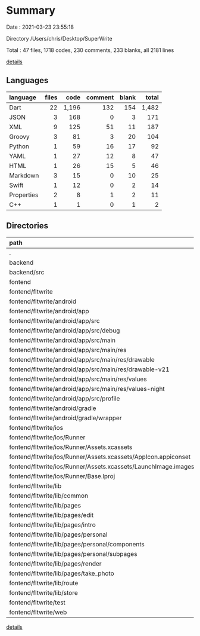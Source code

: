 # Summary

Date : 2021-03-23 23:55:18

Directory /Users/chris/Desktop/SuperWrite

Total : 47 files,  1718 codes, 230 comments, 233 blanks, all 2181 lines

[details](details.md)

## Languages
| language | files | code | comment | blank | total |
| :--- | ---: | ---: | ---: | ---: | ---: |
| Dart | 22 | 1,196 | 132 | 154 | 1,482 |
| JSON | 3 | 168 | 0 | 3 | 171 |
| XML | 9 | 125 | 51 | 11 | 187 |
| Groovy | 3 | 81 | 3 | 20 | 104 |
| Python | 1 | 59 | 16 | 17 | 92 |
| YAML | 1 | 27 | 12 | 8 | 47 |
| HTML | 1 | 26 | 15 | 5 | 46 |
| Markdown | 3 | 15 | 0 | 10 | 25 |
| Swift | 1 | 12 | 0 | 2 | 14 |
| Properties | 2 | 8 | 1 | 2 | 11 |
| C++ | 1 | 1 | 0 | 1 | 2 |

## Directories
| path | files | code | comment | blank | total |
| :--- | ---: | ---: | ---: | ---: | ---: |
| . | 47 | 1,718 | 230 | 233 | 2,181 |
| backend | 1 | 59 | 16 | 17 | 92 |
| backend/src | 1 | 59 | 16 | 17 | 92 |
| fontend | 45 | 1,657 | 214 | 215 | 2,086 |
| fontend/fltwrite | 45 | 1,657 | 214 | 215 | 2,086 |
| fontend/fltwrite/android | 12 | 153 | 53 | 31 | 237 |
| fontend/fltwrite/android/app | 8 | 110 | 52 | 20 | 182 |
| fontend/fltwrite/android/app/src | 7 | 64 | 49 | 9 | 122 |
| fontend/fltwrite/android/app/src/debug | 1 | 4 | 3 | 1 | 8 |
| fontend/fltwrite/android/app/src/main | 5 | 56 | 43 | 7 | 106 |
| fontend/fltwrite/android/app/src/main/res | 4 | 26 | 32 | 6 | 64 |
| fontend/fltwrite/android/app/src/main/res/drawable | 1 | 4 | 7 | 2 | 13 |
| fontend/fltwrite/android/app/src/main/res/drawable-v21 | 1 | 4 | 7 | 2 | 13 |
| fontend/fltwrite/android/app/src/main/res/values | 1 | 9 | 9 | 1 | 19 |
| fontend/fltwrite/android/app/src/main/res/values-night | 1 | 9 | 9 | 1 | 19 |
| fontend/fltwrite/android/app/src/profile | 1 | 4 | 3 | 1 | 8 |
| fontend/fltwrite/android/gradle | 1 | 5 | 1 | 1 | 7 |
| fontend/fltwrite/android/gradle/wrapper | 1 | 5 | 1 | 1 | 7 |
| fontend/fltwrite/ios | 7 | 222 | 2 | 9 | 233 |
| fontend/fltwrite/ios/Runner | 7 | 222 | 2 | 9 | 233 |
| fontend/fltwrite/ios/Runner/Assets.xcassets | 3 | 148 | 0 | 4 | 152 |
| fontend/fltwrite/ios/Runner/Assets.xcassets/AppIcon.appiconset | 1 | 122 | 0 | 1 | 123 |
| fontend/fltwrite/ios/Runner/Assets.xcassets/LaunchImage.imageset | 2 | 26 | 0 | 3 | 29 |
| fontend/fltwrite/ios/Runner/Base.lproj | 2 | 61 | 2 | 2 | 65 |
| fontend/fltwrite/lib | 21 | 1,189 | 116 | 148 | 1,453 |
| fontend/fltwrite/lib/common | 2 | 125 | 2 | 18 | 145 |
| fontend/fltwrite/lib/pages | 11 | 741 | 103 | 63 | 907 |
| fontend/fltwrite/lib/pages/edit | 1 | 108 | 93 | 13 | 214 |
| fontend/fltwrite/lib/pages/intro | 1 | 24 | 0 | 4 | 28 |
| fontend/fltwrite/lib/pages/personal | 7 | 553 | 7 | 37 | 597 |
| fontend/fltwrite/lib/pages/personal/components | 3 | 172 | 0 | 11 | 183 |
| fontend/fltwrite/lib/pages/personal/subpages | 3 | 326 | 6 | 20 | 352 |
| fontend/fltwrite/lib/pages/render | 1 | 0 | 0 | 1 | 1 |
| fontend/fltwrite/lib/pages/take_photo | 1 | 56 | 3 | 8 | 67 |
| fontend/fltwrite/lib/route | 1 | 17 | 0 | 3 | 20 |
| fontend/fltwrite/lib/store | 5 | 272 | 10 | 61 | 343 |
| fontend/fltwrite/test | 1 | 7 | 16 | 6 | 29 |
| fontend/fltwrite/web | 2 | 49 | 15 | 6 | 70 |

[details](details.md)